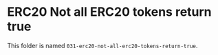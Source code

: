# ERC20 Not all ERC20 tokens return true

This folder is named `031-erc20-not-all-erc20-tokens-return-true`.
